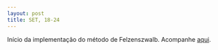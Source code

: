 ```yaml
---
layout: post
title: SET, 18-24
---
```


Início da implementação do método de Felzenszwalb. Acompanhe [aqui](https://github.com/thsousa/IC).
